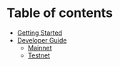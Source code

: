# Table of contents

* [Getting Started](README.md)
* [Developer Guide](developer-guide/README.md)
  * [Mainnet](developer-guide/mainnet.md)
  * [Testnet](developer-guide/testnet.md)
